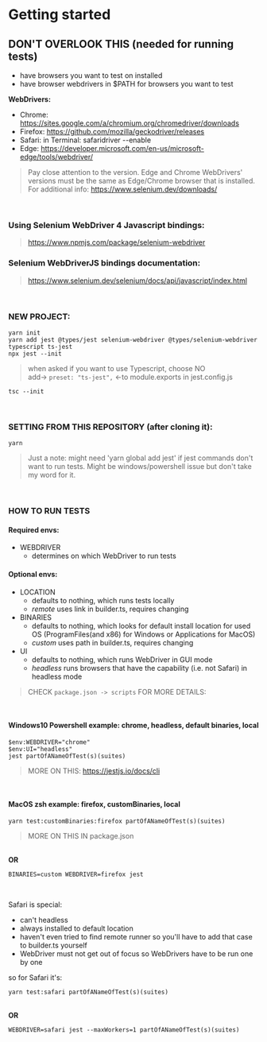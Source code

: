# Getting started
## DON'T OVERLOOK THIS (needed for running tests) 
- have browsers you want to test on installed
- have browser webdrivers in $PATH for browsers you want to test

**WebDrivers:**
- Chrome:   https://sites.google.com/a/chromium.org/chromedriver/downloads
- Firefox:  https://github.com/mozilla/geckodriver/releases
- Safari:   in Terminal: safaridriver --enable
- Edge:     https://developer.microsoft.com/en-us/microsoft-edge/tools/webdriver/
			
> Pay close attention to the version. Edge and Chrome WebDrivers' versions must be the same as Edge/Chrome browser that is installed.	
> For additional info: https://www.selenium.dev/downloads/

<br>
	
### Using Selenium WebDriver 4 Javascript bindings:
> https://www.npmjs.com/package/selenium-webdriver
### Selenium WebDriverJS bindings documentation:
> https://www.selenium.dev/selenium/docs/api/javascript/index.html

<br>

### NEW PROJECT:
```
yarn init
yarn add jest @types/jest selenium-webdriver @types/selenium-webdriver typescript ts-jest
npx jest --init
```
> when asked if you want to use Typescript, choose NO <br>
> add-> `preset: "ts-jest",` <-to module.exports in jest.config.js

```
tsc --init
```
<br>
		
### SETTING FROM THIS REPOSITORY (after cloning it):
```
yarn
```

> Just a note: might need 'yarn global add jest' if jest commands don't want to run tests.
> Might be windows/powershell issue but don't take my word for it.

<br>

### HOW TO RUN TESTS
#### Required envs:
- WEBDRIVER 
	- determines on which WebDriver to run tests

#### Optional envs:
- LOCATION 
	- defaults to nothing, which runs tests locally
	- *remote* uses link in builder.ts, requires changing
- BINARIES 
	- defaults to nothing, which looks for default install location for used OS (ProgramFiles(and x86) for Windows or Applications for MacOS)
	- *custom* uses path in builder.ts, requires changing
- UI 
	- defaults to nothing, which runs WebDriver in GUI mode
	- *headless* runs browsers that have the capability (i.e. not Safari) in headless mode
	
> CHECK `package.json -> scripts` FOR MORE DETAILS:

<br>
	
#### Windows10 Powershell example: chrome, headless, default binaries, local
```
$env:WEBDRIVER="chrome"
$env:UI="headless"
jest partOfANameOfTest(s)(suites)
```
> MORE ON THIS: https://jestjs.io/docs/cli

<br>

#### MacOS zsh example: firefox, customBinaries, local
```
yarn test:customBinaries:firefox partOfANameOfTest(s)(suites)
```
> MORE ON THIS IN package.json

<br> **OR**

```
BINARIES=custom WEBDRIVER=firefox jest
```

<br>

Safari is special:
- can't headless
- always installed to default location
- haven't even tried to find remote runner so you'll have to add that case to builder.ts yourself
- WebDriver must not get out of focus so WebDrivers have to be run one by one

so for Safari it's:
```
yarn test:safari partOfANameOfTest(s)(suites)
```
<br> **OR** <br>
```
WEBDRIVER=safari jest --maxWorkers=1 partOfANameOfTest(s)(suites)
```
